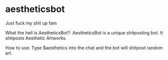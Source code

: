 # aestheticsbot
Just fuck my shit up fam

What the hell is AestheticsBot?:
AestheticsBot is a unique shitposting bot. It shitposts Aesthetic Artworks.

How to use:
Type $aesthetics into the chat and the bot will shitpost random art.
